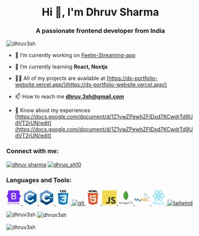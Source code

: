 <h1 align="center">Hi 👋, I'm Dhruv Sharma</h1>
<h3 align="center">A passionate frontend developer from India</h3>

<p align="left"> <img src="https://komarev.com/ghpvc/?username=dhruv3sh&label=Profile%20views&color=0e75b6&style=flat" alt="dhruv3sh" /> </p>

- 🔭 I’m currently working on [Feelm-Streaming-app](https://feelmmovies.vercel.app/)

- 🌱 I’m currently learning **React, Nextjs**

- 👨‍💻 All of my projects are available at [https://ds-portfolio-website.vercel.app/](https://ds-portfolio-website.vercel.app/)

- 📫 How to reach me **dhruv.3sh@gmail.com**

- 📄 Know about my experiences [https://docs.google.com/document/d/1Z1ywZPewhZFIDxd7KCwdrTd9UdVT2rUN/edit](https://docs.google.com/document/d/1Z1ywZPewhZFIDxd7KCwdrTd9UdVT2rUN/edit)

<h3 align="left">Connect with me:</h3>
<p align="left">
<a href="https://linkedin.com/in/dhruv sharma" target="blank"><img align="center" src="https://raw.githubusercontent.com/rahuldkjain/github-profile-readme-generator/master/src/images/icons/Social/linked-in-alt.svg" alt="dhruv sharma" height="30" width="40" /></a>
<a href="https://instagram.com/dhruv_sh10" target="blank"><img align="center" src="https://raw.githubusercontent.com/rahuldkjain/github-profile-readme-generator/master/src/images/icons/Social/instagram.svg" alt="dhruv_sh10" height="30" width="40" /></a>
</p>

<h3 align="left">Languages and Tools:</h3>
<p align="left"> <a href="https://getbootstrap.com" target="_blank" rel="noreferrer"> <img src="https://raw.githubusercontent.com/devicons/devicon/master/icons/bootstrap/bootstrap-plain-wordmark.svg" alt="bootstrap" width="40" height="40"/> </a> <a href="https://www.cprogramming.com/" target="_blank" rel="noreferrer"> <img src="https://raw.githubusercontent.com/devicons/devicon/master/icons/c/c-original.svg" alt="c" width="40" height="40"/> </a> <a href="https://www.w3schools.com/cpp/" target="_blank" rel="noreferrer"> <img src="https://raw.githubusercontent.com/devicons/devicon/master/icons/cplusplus/cplusplus-original.svg" alt="cplusplus" width="40" height="40"/> </a> <a href="https://www.w3schools.com/css/" target="_blank" rel="noreferrer"> <img src="https://raw.githubusercontent.com/devicons/devicon/master/icons/css3/css3-original-wordmark.svg" alt="css3" width="40" height="40"/> </a> <a href="https://git-scm.com/" target="_blank" rel="noreferrer"> <img src="https://www.vectorlogo.zone/logos/git-scm/git-scm-icon.svg" alt="git" width="40" height="40"/> </a> <a href="https://www.w3.org/html/" target="_blank" rel="noreferrer"> <img src="https://raw.githubusercontent.com/devicons/devicon/master/icons/html5/html5-original-wordmark.svg" alt="html5" width="40" height="40"/> </a> <a href="https://developer.mozilla.org/en-US/docs/Web/JavaScript" target="_blank" rel="noreferrer"> <img src="https://raw.githubusercontent.com/devicons/devicon/master/icons/javascript/javascript-original.svg" alt="javascript" width="40" height="40"/> </a> <a href="https://www.mongodb.com/" target="_blank" rel="noreferrer"> <img src="https://raw.githubusercontent.com/devicons/devicon/master/icons/mongodb/mongodb-original-wordmark.svg" alt="mongodb" width="40" height="40"/> </a> <a href="https://www.mysql.com/" target="_blank" rel="noreferrer"> <img src="https://raw.githubusercontent.com/devicons/devicon/master/icons/mysql/mysql-original-wordmark.svg" alt="mysql" width="40" height="40"/> </a> <a href="https://reactjs.org/" target="_blank" rel="noreferrer"> <img src="https://raw.githubusercontent.com/devicons/devicon/master/icons/react/react-original-wordmark.svg" alt="react" width="40" height="40"/> </a> <a href="https://tailwindcss.com/" target="_blank" rel="noreferrer"> <img src="https://www.vectorlogo.zone/logos/tailwindcss/tailwindcss-icon.svg" alt="tailwind" width="40" height="40"/> </a> </p>

<p><img align="left" src="https://github-readme-stats.vercel.app/api/top-langs?username=dhruv3sh&show_icons=true&locale=en&layout=compact" alt="dhruv3sh" /></p>

<p>&nbsp;<img align="center" src="https://github-readme-stats.vercel.app/api?username=dhruv3sh&show_icons=true&locale=en" alt="dhruv3sh" /></p>

<p><img align="center" src="https://github-readme-streak-stats.herokuapp.com/?user=dhruv3sh&" alt="dhruv3sh" /></p>
